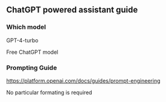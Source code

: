 ## ChatGPT powered assistant guide

### Which model

GPT-4-turbo

Free ChatGPT model

### Prompting Guide

https://platform.openai.com/docs/guides/prompt-engineering

No particular formating is required